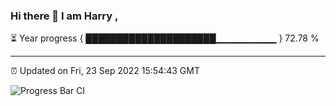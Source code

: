 ### Hi there 👋 I am Harry , 

⏳ Year progress { █████████████████████▁▁▁▁▁▁▁▁▁ } 72.78 %

---

⏰ Updated on Fri, 23 Sep 2022 15:54:43 GMT

![Progress Bar CI](https://github.com/duykhang68/duykhang68/workflows/Progress%20Bar%20CI/badge.svg)
